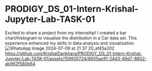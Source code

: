 # PRODIGY_DS_01-Intern-Krishal-Jupyter-Lab-TASK-01
Excited to share a project from my internship! I created a bar chart/histogram to visualize the distribution in a Car data set. This experience enhanced my skills in data analysis and visualization. 
![WhatsApp Image 2024-07-09 at 21 37 20_af45a202](https://github.com/KrishalDankhara/PRODIGY_DS_01-Intern-Krishal-Jupyter-Lab-TASK-01/assets/159935724/52328fc6-230c-4570-bdb1-83558c339547)
https://github.com/KrishalDankhara/PRODIGY_DS_01-Intern-Krishal-Jupyter-Lab-TASK-01/assets/159935724/8905ae91-24d3-49d7-8802-ab992f580b64
